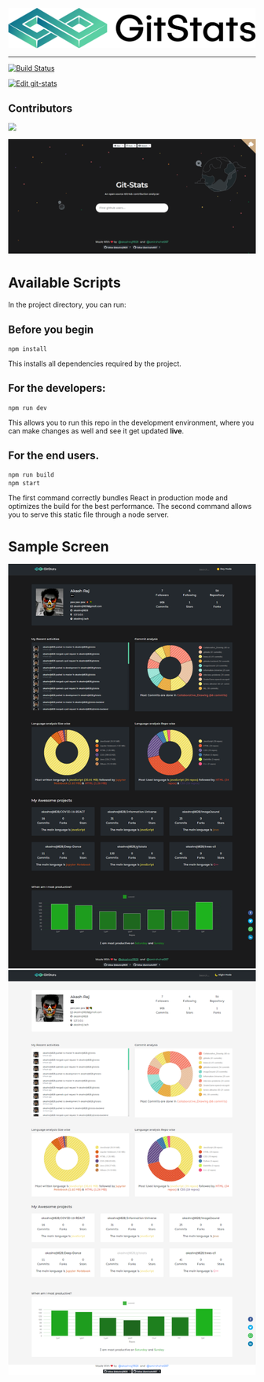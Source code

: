![Input](output/logo.svg)

----
<!-- # GitStats - An open-source GitHub contibution analyzer  -->

[![Build Status](https://travis-ci.com/akashraj9828/gitstats.svg?branch=master)](https://travis-ci.com/akashraj9828/gitstats)

[![Edit git-stats](https://codesandbox.io/static/img/play-codesandbox.svg)](https://codesandbox.io/s/github/akashraj9828/gitstats/tree/master/?fontsize=14&hidenavigation=1&theme=dark)

## Contributors  <a href="https://github.com/akashraj9828/gitstats/graphs/contributors">
  <img src="https://contributors-img.web.app/image?repo=akashraj9828/gitstats" />
 </a>


![Input](output/home.png)
# Available Scripts

In the project directory, you can run:

## Before you begin
`npm install`

This installs all dependencies required by the project. <br />

## For the developers:
`npm run dev`

This allows you to run this repo in the development environment, where you can make changes as well and see it get updated __live__. <br />
 
## For the end users.
```bash
npm run build
npm start
```

The first command correctly bundles React in production mode and optimizes the build for the best performance. The second command allows you to serve this static file through a node server. <br/>

# Sample Screen
![Input](output/dark.png)
![Input](output/light.png)
